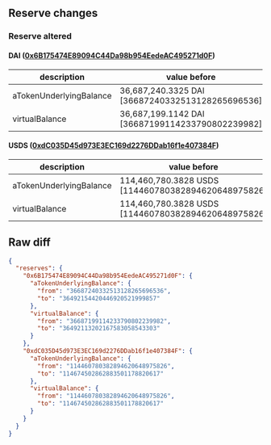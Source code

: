 ## Reserve changes

### Reserve altered

#### DAI ([0x6B175474E89094C44Da98b954EedeAC495271d0F](https://etherscan.io/address/0x6B175474E89094C44Da98b954EedeAC495271d0F))

| description | value before | value after |
| --- | --- | --- |
| aTokenUnderlyingBalance | 36,687,240.3325 DAI [36687240332513128265696536] | 36,492,154.4204 DAI [36492154420446920521999857] |
| virtualBalance | 36,687,199.1142 DAI [36687199114233790802239982] | 36,492,113.2021 DAI [36492113202167583058543303] |


#### USDS ([0xdC035D45d973E3EC169d2276DDab16f1e407384F](https://etherscan.io/address/0xdC035D45d973E3EC169d2276DDab16f1e407384F))

| description | value before | value after |
| --- | --- | --- |
| aTokenUnderlyingBalance | 114,460,780.3828 USDS [114460780382894620648975826] | 114,674,502.8628 USDS [114674502862883501178820617] |
| virtualBalance | 114,460,780.3828 USDS [114460780382894620648975826] | 114,674,502.8628 USDS [114674502862883501178820617] |


## Raw diff

```json
{
  "reserves": {
    "0x6B175474E89094C44Da98b954EedeAC495271d0F": {
      "aTokenUnderlyingBalance": {
        "from": "36687240332513128265696536",
        "to": "36492154420446920521999857"
      },
      "virtualBalance": {
        "from": "36687199114233790802239982",
        "to": "36492113202167583058543303"
      }
    },
    "0xdC035D45d973E3EC169d2276DDab16f1e407384F": {
      "aTokenUnderlyingBalance": {
        "from": "114460780382894620648975826",
        "to": "114674502862883501178820617"
      },
      "virtualBalance": {
        "from": "114460780382894620648975826",
        "to": "114674502862883501178820617"
      }
    }
  }
}
```